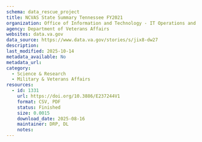 ```yaml
---
schema: data_rescue_project 
title: NCVAS State Summary Tennessee FY2021
organization: Office of Information and Technology - IT Operations and Services (ITOPS)
agency: Department of Veterans Affairs
websites: data.va.gov
data_source: https://www.data.va.gov/stories/s/jix8-dw27
description: 
last_modified: 2025-10-14
metadata_available: No
metadata_url: 
category:
  - Science & Research 
  - Military & Veterans Affairs 
resources:
  - id: 1331
    url: https://doi.org/10.3886/E237244V1
    format: CSV, PDF
    status: Finished
    size: 0.0015
    download_date: 2025-08-16
    maintainer: DRP, DL
    notes: 
---
```

